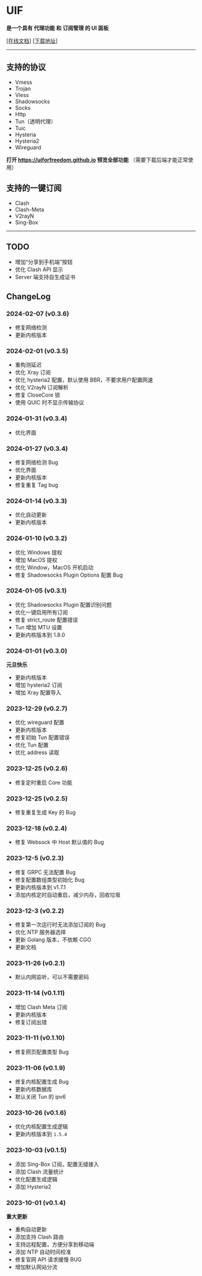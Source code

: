 # UIF

**是一个具有 代理功能 和 订阅管理 的 UI 面板**

[[在线文档]](https://uiforfreedom.github.io/UIF_help/) [[下载地址]](https://github.com/UIforFreedom/UIF/releases)

---

## 支持的协议

- Vmess
- Trojan
- Vless
- Shadowsocks
- Socks
- Http
- Tun（透明代理）
- Tuic
- Hysteria
- Hysteria2
- Wireguard

**打开 https://uiforfreedom.github.io 预览全部功能** （需要下载后端才能正常使用）

## 支持的一键订阅

- Clash
- Clash-Meta
- V2rayN
- Sing-Box
<!-- - V2ray(V4)、xray -->

---

## TODO

- 增加“分享到手机端”按钮
- 优化 Clash API 显示
- Server 端支持自生成证书

## ChangeLog

### 2024-02-07 (v0.3.6)
- 修复网络检测
- 更新内核版本

### 2024-02-01 (v0.3.5)

- 重构测延迟
- 优化 Xray 订阅
- 优化 hysteria2 配置，默认使用 BBR，不要求用户配置网速
- 优化 V2rayN 订阅解析
- 修复 CloseCore 锁
- 使用 QUIC 时不显示传输协议

### 2024-01-31 (v0.3.4)

- 优化界面

### 2024-01-27 (v0.3.4)

- 修复网络检测 Bug
- 优化界面
- 更新内核版本
- 修复重复 Tag bug

### 2024-01-14 (v0.3.3)

- 优化自动更新
- 更新内核版本

### 2024-01-10 (v0.3.2)

- 优化 Windows 提权
- 增加 MacOS 提权
- 优化 Window，MacOS 开机启动
- 修复 Shadowsocks Plugin Options 配置 Bug

### 2024-01-05 (v0.3.1)

- 优化 Shadowsocks Plugin 配置识别问题
- 优化一键启用所有订阅
- 修复 strict_route 配置错误
- Tun 增加 MTU 设置
- 更新内核版本到 1.8.0

### 2024-01-01 (v0.3.0)

**元旦快乐**

- 更新内核版本
- 增加 hysteria2 订阅
- 增加 Xray 配置导入

### 2023-12-29 (v0.2.7)

- 优化 wireguard 配置
- 更新内核版本
- 修复初始 Tun 配置错误
- 优化 Tun 配置
- 优化 address 读取

### 2023-12-25 (v0.2.6)

- 修复定时重启 Core 功能

### 2023-12-25 (v0.2.5)

- 修复重复生成 Key 的 Bug

### 2023-12-18 (v0.2.4)

- 修复 Websock 中 Host 默认值的 Bug

### 2023-12-5 (v0.2.3)

- 修复 GRPC 无法配置 Bug
- 修复配置数组类型初始化 Bug
- 更新内核版本到 v1.7.1
- 添加内核定时自动重启，减少内存，回收垃圾

### 2023-12-3 (v0.2.2)

- 修复第一次运行时无法添加订阅的 Bug
- 优化 NTP 服务器选择
- 更新 Golang 版本，不依赖 CGO
- 更新文档

### 2023-11-26 (v0.2.1)

- 默认内网监听，可以不需要密码

### 2023-11-14 (v0.1.11)

- 增加 Clash Meta 订阅
- 更新内核版本
- 修复订阅出错

### 2023-11-11 (v0.1.10)

- 修复网页配置类型 Bug

### 2023-11-06 (v0.1.9)

- 修复内核配置生成 Bug
- 更新内核数据库
- 默认关闭 Tun 的 ipv6

### 2023-10-26 (v0.1.6)

- 优化内核配置生成逻辑
- 更新内核版本到 `1.5.4`

### 2023-10-03 (v0.1.5)

- 添加 Sing-Box 订阅，配置无缝接入
- 添加 Clash 流量统计
- 优化配置生成逻辑
- 添加 Hysteria2

### 2023-10-01 (v0.1.4)

**重大更新**

- 重构自动更新
- 添加支持 Clash 路由
- 支持远程配置，方便分享到移动端
- 添加 NTP 自动时间校准
- 修复官网 API 请求缓慢 BUG
- 增加默认网站分流
